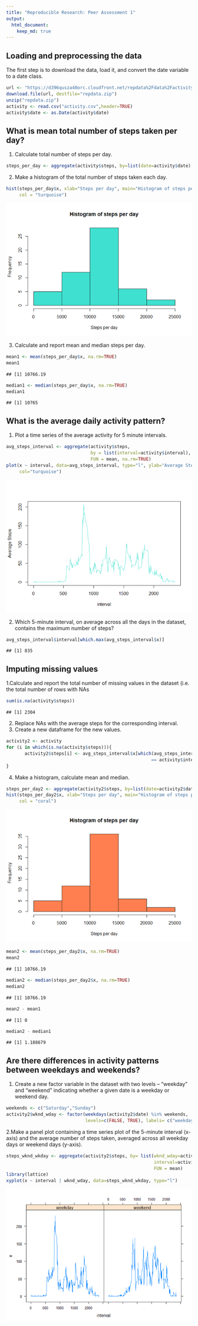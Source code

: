```yaml
---
title: "Reproducible Research: Peer Assessment 1"
output: 
  html_document:
    keep_md: true
---
```



## Loading and preprocessing the data
The first step is to download the data, load it, and convert the date variable
to a date class.


```r
url <- "https://d396qusza40orc.cloudfront.net/repdata%2Fdata%2Factivity.zip"
download.file(url, destfile="repdata.zip")
unzip("repdata.zip")
activity <- read.csv("activity.csv",header=TRUE)
activity$date <- as.Date(activity$date)
```


## What is mean total number of steps taken per day?
1. Calculate total number of steps per day.

```r
steps_per_day <- aggregate(activity$steps, by=list(date=activity$date), FUN = sum)
```

2. Make a histogram of the total number of steps taken each day.

```r
hist(steps_per_day$x, xlab="Steps per day", main="Histogram of steps per day",
     col = "turquoise")
```

![](PA1_template_files/figure-html/unnamed-chunk-3-1.png)<!-- -->

3. Calculate and report mean and median steps per day.

```r
mean1 <- mean(steps_per_day$x, na.rm=TRUE)
mean1
```

```
## [1] 10766.19
```

```r
median1 <- median(steps_per_day$x, na.rm=TRUE)
median1
```

```
## [1] 10765
```

## What is the average daily activity pattern?
1. Plot a time series of the average activity for 5 minute intervals.


```r
avg_steps_interval <- aggregate(activity$steps, 
                                by = list(interval=activity$interval), 
                                FUN = mean, na.rm=TRUE)
plot(x ~ interval, data=avg_steps_interval, type="l", ylab="Average Steps",
     col="turquoise")
```

![](PA1_template_files/figure-html/unnamed-chunk-5-1.png)<!-- -->


2. Which 5-minute interval, on average across all the days in the dataset, contains the maximum number of steps?

```r
avg_steps_interval$interval[which.max(avg_steps_interval$x)]
```

```
## [1] 835
```

## Imputing missing values
1.Calculate and report the total number of missing values in the dataset (i.e. the total number of rows with NAs

```r
sum(is.na(activity$steps))
```

```
## [1] 2304
```

2. Replace NAs with the average steps for the corresponding interval.  
3. Create a new dataframe for the new values.

```r
activity2 <- activity
for (i in which(is.na(activity$steps))){
       activity2$steps[i] <- avg_steps_interval$x[which(avg_steps_interval$interval 
                                                       == activity$interval[i])]
}
```

4. Make a histogram, calculate mean and median.

```r
steps_per_day2 <- aggregate(activity2$steps, by=list(date=activity2$date), FUN = sum)
hist(steps_per_day2$x, xlab="Steps per day", main="Histogram of steps per day",
     col = "coral")
```

![](PA1_template_files/figure-html/unnamed-chunk-9-1.png)<!-- -->

```r
mean2 <- mean(steps_per_day2$x, na.rm=TRUE)
mean2
```

```
## [1] 10766.19
```

```r
median2 <- median(steps_per_day2$x, na.rm=TRUE)
median2
```

```
## [1] 10766.19
```

```r
mean2 - mean1
```

```
## [1] 0
```

```r
median2 - median1
```

```
## [1] 1.188679
```

## Are there differences in activity patterns between weekdays and weekends?
1. Create a new factor variable in the dataset with two levels – “weekday” and “weekend” indicating whether a given date is a weekday or weekend day.


```r
weekends <- c("Saturday","Sunday")
activity2$wknd_wday <- factor(weekdays(activity2$date) %in% weekends,
                              levels=c(FALSE, TRUE), labels= c("weekday","weekend"))
```

2.Make a panel plot containing a time series plot  of the 5-minute interval (x-axis) and the average number of steps taken, averaged across all weekday days or weekend days (y-axis). 


```r
steps_wknd_wkday <- aggregate(activity2$steps, by= list(wknd_wday=activity2$wknd_wday,
                                                        interval=activity2$interval),
                                                        FUN = mean)
library(lattice)
xyplot(x ~ interval | wknd_wday, data=steps_wknd_wkday, type="l")
```

![](PA1_template_files/figure-html/unnamed-chunk-11-1.png)<!-- -->
